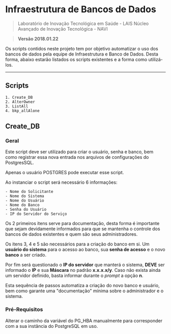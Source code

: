 # Infraestrutura de Bancos de Dados
> Laboratório de Inovação Tecnológica em Saúde - LAIS
> Núcleo Avançado de Inovação Tecnológica - NAVI

> **Versão 2018.01.22**

Os scripts contidos neste projeto tem por objetivo automatizar o uso dos bancos de dados pela equipe de Infraestrutura e Banco de Dados. Desta forma, abaixo estarão listados os scripts existentes e a forma como utilizá-los.

  
----------
## Scripts

	1. Create_DB
	2. AlterOwner
	3. ListAll
	4. bkp_allAlone


## Create_DB

### Geral

Este script deve ser utilizado para criar o usuário, senha e banco, bem como registrar essa nova entrada nos arquivos de configurações do PostgresSQL. 

Apenas o usuário POSTGRES pode executar esse script.

Ao instanciar o script será necessário 6 informações:

	- Nome do Solicitante
	- Nome do Sistema
	- Nome do Usuário
	- Nome do Banco
	- Senha do Usuário
	- IP do Servidor do Serviço

Os 2 primeiros itens serve para documentação, desta forma é importante que sejam devidamente informados para que se mantenha o controle dos bancos de dados existentes e quem são seus administradores.

Os itens 3, 4 e 5 são necessários para a criação do banco em si. Um **usuário do sistema** para o acesso ao banco, sua **senha de acesso** e o novo **banco** a ser criado.

Por fim será questionado o **IP do servidor** que manterá o sistema, **DEVE** ser informado o **IP** e sua **Máscara** no padrão **x.x.x.x/y**. Caso não exista ainda um servidor definido, basta informar durante o *prompt* a opção **n**.

Esta sequência de passos automatiza a criação do novo banco e usuário, bem como garante uma "documentação" mínima sobre o administrador e o sistema.

### Pré-Requisitos

Alterar o caminho da variável do PG_HBA manualmente para corresponder com a sua instância do PostgreSQL em uso.

